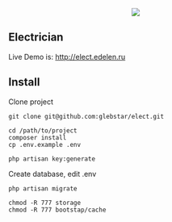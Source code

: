 <p align="center"><img src="https://laravel.com/assets/img/components/logo-laravel.svg"></p>


## Electrician

Live Demo is: http://elect.edelen.ru

## Install

Clone project
```
git clone git@github.com:glebstar/elect.git
```

```
cd /path/to/project
composer install
cp .env.example .env

php artisan key:generate
```

Create database, edit .env

```
php artisan migrate
```

```
chmod -R 777 storage
chmod -R 777 bootstap/cache

```

